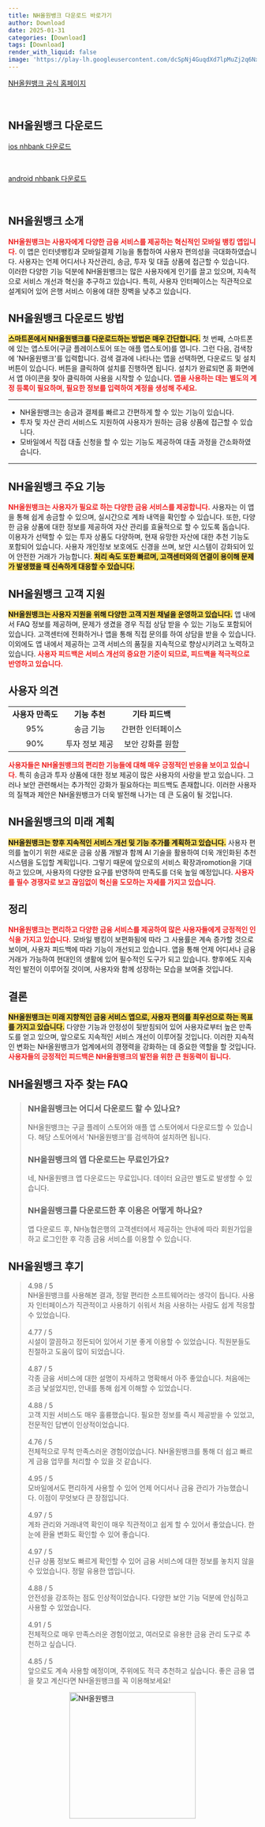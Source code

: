 ```yaml
---
title: NH올원뱅크 다운로드 바로가기
author: Download
date: 2025-01-31
categories: [Download]
tags: [Download]
render_with_liquid: false
image: 'https://play-lh.googleusercontent.com/dcSpNj4GuqdXd7lpMuZj2q6Nxr3g_juX9_qKvuzB5X-ud4dT09GYjqUKJTdLd1g2r8c=s256-rw'
---
```

<p><a class='click-button' title='NH올원뱅크' href='https://www.nhbank.com/' rel='nofollow'>NH올원뱅크 공식 홈페이지</a></p><br>
<h2 id='NH올원뱅크_다운로드'>NH올원뱅크 다운로드</h2>
<p><a class="click-button ios" title="nhbank 다운로드" href="https://apps.apple.com/kr/app/nh%EC%98%AC%EC%9B%90%EB%B1%85%ED%81%AC/id1641628055" rel="nofollow">ios nhbank 다운로드</a></p><br>
<p><a class="click-button android" title="nhbank 다운로드" href="https://play.google.comhttps://play.google.com/store/apps/details?id=com.nonghyup.nhallonebank" rel="nofollow">android nhbank 다운로드</a></p><br>


<h2 id='NH올원뱅크소개'>NH올원뱅크 소개</h2>

<p><b><span style="color: #ee2323;">NH올원뱅크는 사용자에게 다양한 금융 서비스를 제공하는 혁신적인 모바일 뱅킹 앱입니다.</span></b> 이 앱은 인터넷뱅킹과 모바일결제 기능을 통합하여 사용자 편의성을 극대화하였습니다. 사용자는 언제 어디서나 자산관리, 송금, 투자 및 대출 상품에 접근할 수 있습니다. 이러한 다양한 기능 덕분에 NH올원뱅크는 많은 사용자에게 인기를 끌고 있으며, 지속적으로 서비스 개선과 혁신을 추구하고 있습니다. 특히, 사용자 인터페이스는 직관적으로 설계되어 있어 은행 서비스 이용에 대한 장벽을 낮추고 있습니다.</p>

<h2 id='다운로드방법'>NH올원뱅크 다운로드 방법</h2>

<p><b><span style="background-color: #ffe066;">스마트폰에서 NH올원뱅크를 다운로드하는 방법은 매우 간단합니다.</span></b> 첫 번째, 스마트폰에 있는 앱스토어(구글 플레이스토어 또는 애플 앱스토어)를 엽니다. 그런 다음, 검색창에 'NH올원뱅크'를 입력합니다. 검색 결과에 나타나는 앱을 선택하면, 다운로드 및 설치 버튼이 있습니다. 버튼을 클릭하여 설치를 진행하면 됩니다. 설치가 완료되면 홈 화면에서 앱 아이콘을 찾아 클릭하여 사용을 시작할 수 있습니다. <b><span style="color: #ee2323;">앱을 사용하는 데는 별도의 계정 등록이 필요하며, 필요한 정보를 입력하여 계정을 생성해 주세요.</span></b></p>

<hr />

<ul>
    <li>NH올원뱅크는 송금과 결제를 빠르고 간편하게 할 수 있는 기능이 있습니다.</li>
    <li>투자 및 자산 관리 서비스도 지원하여 사용자가 원하는 금융 상품에 접근할 수 있습니다.</li>
    <li>모바일에서 직접 대출 신청을 할 수 있는 기능도 제공하여 대출 과정을 간소화하였습니다.</li>
</ul>

<hr />

<h2 id='주요기능'>NH올원뱅크 주요 기능</h2>

<p><b><span style="color: #ee2323;">NH올원뱅크는 사용자가 필요로 하는 다양한 금융 서비스를 제공합니다.</span></b> 사용자는 이 앱을 통해 쉽게 송금할 수 있으며, 실시간으로 계좌 내역을 확인할 수 있습니다. 또한, 다양한 금융 상품에 대한 정보를 제공하여 자산 관리를 효율적으로 할 수 있도록 돕습니다. 이용자가 선택할 수 있는 투자 상품도 다양하며, 현재 유망한 자산에 대한 추천 기능도 포함되어 있습니다. 사용자 개인정보 보호에도 신경을 쓰며, 보안 시스템이 강화되어 있어 안전한 거래가 가능합니다. <b><span style="background-color: #ffe066;">처리 속도 또한 빠르며, 고객센터와의 연결이 용이해 문제가 발생했을 때 신속하게 대응할 수 있습니다.</span></b></p>

<h2 id='고객지원'>NH올원뱅크 고객 지원</h2>

<p><b><span style="background-color: #ffe066;">NH올원뱅크는 사용자 지원을 위해 다양한 고객 지원 채널을 운영하고 있습니다.</span></b> 앱 내에서 FAQ 정보를 제공하며, 문제가 생겼을 경우 직접 상담 받을 수 있는 기능도 포함되어 있습니다. 고객센터에 전화하거나 앱을 통해 직접 문의를 하여 상담을 받을 수 있습니다. 이외에도 앱 내에서 제공하는 고객 서비스의 품질을 지속적으로 향상시키려고 노력하고 있습니다. <b><span style="color: #ee2323;">사용자 피드백은 서비스 개선의 중요한 기준이 되므로, 피드백을 적극적으로 반영하고 있습니다.</span></b></p>

<h2 id='사용자의견'>사용자 의견</h2>

<table>
    <tr>
        <td style="text-align: center; height: 17px;"><b>사용자 만족도</b></td>
        <td style="text-align: center; height: 17px;"><b>기능 추천</b></td>
        <td style="text-align: center; height: 17px;"><b>기타 피드백</b></td>
    </tr>
    <tr>
        <td style="text-align: center; height: 17px;">95%</td>
        <td style="text-align: center; height: 17px;">송금 기능</td>
        <td style="text-align: center; height: 17px;">간편한 인터페이스</td>
    </tr>
    <tr>
        <td style="text-align: center; height: 17px;">90%</td>
        <td style="text-align: center; height: 17px;">투자 정보 제공</td>
        <td style="text-align: center; height: 17px;">보안 강화를 원함</td>
    </tr>
</table>

<p><b><span style="color: #ee2323;">사용자들은 NH올원뱅크의 편리한 기능들에 대해 매우 긍정적인 반응을 보이고 있습니다.</span></b> 특히 송금과 투자 상품에 대한 정보 제공이 많은 사용자의 사랑을 받고 있습니다. 그러나 보안 관련해서는 추가적인 강화가 필요하다는 피드백도 존재합니다. 이러한 사용자의 질책과 제안은 NH올원뱅크가 더욱 발전해 나가는 데 큰 도움이 될 것입니다.</p>

<h2 id='미래계획'>NH올원뱅크의 미래 계획</h2>

<p><b><span style="background-color: #ffe066;">NH올원뱅크는 향후 지속적인 서비스 개선 및 기능 추가를 계획하고 있습니다.</span></b> 사용자 편의를 높이기 위한 새로운 금융 상품 개발과 함께 AI 기술을 활용하여 더욱 개인화된 추천 시스템을 도입할 계획입니다. 그렇기 때문에 앞으로의 서비스 확장과romotion을 기대하고 있으며, 사용자의 다양한 요구를 반영하여 만족도를 더욱 높일 예정입니다. <b><span style="color: #ee2323;">사용자를 필수 경쟁자로 보고 끊임없이 혁신을 도모하는 자세를 가지고 있습니다.</span></b></p>

<h2 id='정리'>정리</h2>

<p><b><span style="color: #ee2323;">NH올원뱅크는 편리하고 다양한 금융 서비스를 제공하여 많은 사용자들에게 긍정적인 인식을 가지고 있습니다.</span></b> 모바일 뱅킹이 보편화됨에 따라 그 사용률은 계속 증가할 것으로 보이며, 사용자 피드백에 따라 기능이 개선되고 있습니다. 앱을 통해 언제 어디서나 금융 거래가 가능하여 현대인의 생활에 있어 필수적인 도구가 되고 있습니다. 향후에도 지속적인 발전이 이루어질 것이며, 사용자와 함께 성장하는 모습을 보여줄 것입니다.</p>

<h2 id='결론'>결론</h2>

<p><b><span style="background-color: #ffe066;">NH올원뱅크는 미래 지향적인 금융 서비스 앱으로, 사용자 편의를 최우선으로 하는 목표를 가지고 있습니다.</span></b> 다양한 기능과 안정성이 뒷받침되어 있어 사용자로부터 높은 만족도를 얻고 있으며, 앞으로도 지속적인 서비스 개선이 이루어질 것입니다. 이러한 지속적인 변화는 NH올원뱅크가 업계에서의 경쟁력을 강화하는 데 중요한 역할을 할 것입니다. <b><span style="color: #ee2323;">사용자들의 긍정적인 피드백은 NH올원뱅크의 발전을 위한 큰 원동력이 됩니다.</span></b></p>


<h2 id='NH올원뱅크_자주_찾는_FAQ'>NH올원뱅크 자주 찾는 FAQ</h2>
<div itemscope="" itemtype="https://schema.org/FAQPage"> <blockquote> <div itemscope="" itemprop="mainEntity" itemtype="https://schema.org/Question"> <h3 itemprop="name">NH올원뱅크는 어디서 다운로드 할 수 있나요?</h3> <div itemscope="" itemprop="acceptedAnswer" itemtype="https://schema.org/Answer"> <span itemprop="text"> <p>NH올원뱅크는 구글 플레이 스토어와 애플 앱 스토어에서 다운로드할 수 있습니다. 해당 스토어에서 'NH올원뱅크'를 검색하여 설치하면 됩니다.</p> </span> </div> </div> <div itemscope="" itemprop="mainEntity" itemtype="https://schema.org/Question"> <h3 itemprop="name">NH올원뱅크의 앱 다운로드는 무료인가요?</h3> <div itemscope="" itemprop="acceptedAnswer" itemtype="https://schema.org/Answer"> <span itemprop="text"> <p>네, NH올원뱅크 앱 다운로드는 무료입니다. 데이터 요금만 별도로 발생할 수 있습니다.</p> </span> </div> </div> <div itemscope="" itemprop="mainEntity" itemtype="https://schema.org/Question"> <h3 itemprop="name">NH올원뱅크를 다운로드한 후 이용은 어떻게 하나요?</h3> <div itemscope="" itemprop="acceptedAnswer" itemtype="https://schema.org/Answer"> <span itemprop="text"> <p>앱 다운로드 후, NH농협은행의 고객센터에서 제공하는 안내에 따라 회원가입을 하고 로그인한 후 각종 금융 서비스를 이용할 수 있습니다.</p> </span> </div> </div> </blockquote> </div>
<h2 id='NH올원뱅크_후기'>NH올원뱅크 후기</h2>
<div itemscope itemtype="https://schema.org/Product">
  <blockquote>
  <div itemprop="review" itemscope itemtype="https://schema.org/Review">
      <div itemprop="reviewRating" itemscope itemtype="https://schema.org/Rating"> <span itemprop="ratingValue">4.98</span> / <span itemprop="bestRating">5</span> </div>
      <span itemprop="reviewBody">NH올원뱅크를 사용해본 결과, 정말 편리한 소프트웨어라는 생각이 듭니다. 사용자 인터페이스가 직관적이고 사용하기 쉬워서 처음 사용하는 사람도 쉽게 적응할 수 있었습니다.</span>
  </div>
  <br>
  <div itemprop="review" itemscope itemtype="https://schema.org/Review">
      <div itemprop="reviewRating" itemscope itemtype="schema.org/Rating"> <span itemprop="ratingValue">4.77</span> / <span itemprop="bestRating">5</span> </div>
      <span itemprop="reviewBody">시설이 깔끔하고 정돈되어 있어서 기분 좋게 이용할 수 있었습니다. 직원분들도 친절하고 도움이 많이 되었습니다.</span>
  </div>
  <br>
  <div itemprop="review" itemscope itemtype="https://schema.org/Review">
      <div itemprop="reviewRating" itemscope itemtype="https://schema.org/Rating"> <span itemprop="ratingValue">4.87</span> / <span itemprop="bestRating">5</span> </div>
      <span itemprop="reviewBody">각종 금융 서비스에 대한 설명이 자세하고 명확해서 아주 좋았습니다. 처음에는 조금 낯설었지만, 안내를 통해 쉽게 이해할 수 있었습니다.</span>
  </div>
  <br>
  <div itemprop="review" itemscope itemtype="https://schema.org/Review">
      <div itemprop="reviewRating" itemscope itemtype="https://schema.org/Rating"> <span itemprop="ratingValue">4.88</span> / <span itemprop="bestRating">5</span> </div>
      <span itemprop="reviewBody">고객 지원 서비스도 매우 훌륭했습니다. 필요한 정보를 즉시 제공받을 수 있었고, 전문적인 답변이 인상적이었습니다.</span>
  </div>
  <br>
  <div itemprop="review" itemscope itemtype="https://schema.org/Review">
      <div itemprop="reviewRating" itemscope itemtype="https://schema.org/Rating"> <span itemprop="ratingValue">4.76</span> / <span itemprop="bestRating">5</span> </div>
      <span itemprop="reviewBody">전체적으로 무척 만족스러운 경험이었습니다. NH올원뱅크를 통해 더 쉽고 빠르게 금융 업무를 처리할 수 있을 것 같습니다.</span>
  </div>
  <br>
  <div itemprop="review" itemscope itemtype="https://schema.org/Review">
      <div itemprop="reviewRating" itemscope itemtype="https://schema.org/Rating"> <span itemprop="ratingValue">4.95</span> / <span itemprop="bestRating">5</span> </div>
      <span itemprop="reviewBody">모바일에서도 편리하게 사용할 수 있어 언제 어디서나 금융 관리가 가능했습니다. 이점이 무엇보다 큰 장점입니다.</span>
  </div>
  <br>
  <div itemprop="review" itemscope itemtype="https://schema.org/Review">
      <div itemprop="reviewRating" itemscope itemtype="schema.org/Rating"> <span itemprop="ratingValue">4.97</span> / <span itemprop="bestRating">5</span> </div>
      <span itemprop="reviewBody">계좌 관리와 거래내역 확인이 매우 직관적이고 쉽게 할 수 있어서 좋았습니다. 한눈에 환율 변화도 확인할 수 있어 좋습니다.</span>
  </div>
  <br>
  <div itemprop="review" itemscope itemtype="https://schema.org/Review">
      <div itemprop="reviewRating" itemscope itemtype="schema.org/Rating"> <span itemprop="ratingValue">4.97</span> / <span itemprop="bestRating">5</span> </div>
      <span itemprop="reviewBody">신규 상품 정보도 빠르게 확인할 수 있어 금융 서비스에 대한 정보를 놓치지 않을 수 있었습니다. 정말 유용한 앱입니다.</span>
  </div>
  <br>
  <div itemprop="review" itemscope itemtype="https://schema.org/Review">
      <div itemprop="reviewRating" itemscope itemtype="schema.org/Rating"> <span itemprop="ratingValue">4.88</span> / <span itemprop="bestRating">5</span> </div>
      <span itemprop="reviewBody">안전성을 강조하는 점도 인상적이었습니다. 다양한 보안 기능 덕분에 안심하고 사용할 수 있었습니다.</span>
  </div>
  <br>
  <div itemprop="review" itemscope itemtype="https://schema.org/Review">
      <div itemprop="reviewRating" itemscope itemtype="schema.org/Rating"> <span itemprop="ratingValue">4.91</span> / <span itemprop="bestRating">5</span> </div>
      <span itemprop="reviewBody">전체적으로 매우 만족스러운 경험이었고, 여러모로 유용한 금융 관리 도구로 추천하고 싶습니다.</span>
  </div>
  <br>
  <div itemprop="review" itemscope itemtype="https://schema.org/Review">
      <div itemprop="reviewRating" itemscope itemtype="schema.org/Rating"> <span itemprop="ratingValue">4.85</span> / <span itemprop="bestRating">5</span> </div>
      <span itemprop="reviewBody">앞으로도 계속 사용할 예정이며, 주위에도 적극 추천하고 싶습니다. 좋은 금융 앱을 찾고 계신다면 NH올원뱅크를 꼭 이용해보세요!</span>
  </div>
  </blockquote>
</div>
<figure class="image" style="display: flex; justify-content: center; align-items: center; margin: 0;"><img src="https://play-lh.googleusercontent.com/dcSpNj4GuqdXd7lpMuZj2q6Nxr3g_juX9_qKvuzB5X-ud4dT09GYjqUKJTdLd1g2r8c=s256-rw" alt="NH올원뱅크" width="256" height="256" style="max-width: 100%; height: auto;"></figure>